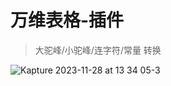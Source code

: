 # 万维表格-插件
> 大驼峰/小驼峰/连字符/常量 转换

![Kapture 2023-11-28 at 13 34 05-3](https://github.com/printfCYQ/table-plugin-name-trans/assets/44568105/ceb4e049-d8bd-4485-9479-a7e9a1251fe7)
